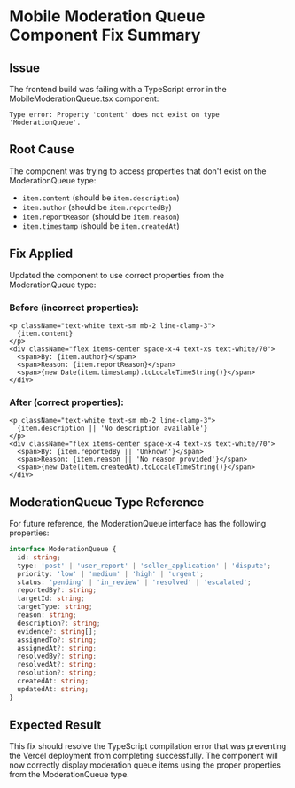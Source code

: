 # Mobile Moderation Queue Component Fix Summary

## Issue
The frontend build was failing with a TypeScript error in the MobileModerationQueue.tsx component:
```
Type error: Property 'content' does not exist on type 'ModerationQueue'.
```

## Root Cause
The component was trying to access properties that don't exist on the ModerationQueue type:
- `item.content` (should be `item.description`)
- `item.author` (should be `item.reportedBy`)
- `item.reportReason` (should be `item.reason`)
- `item.timestamp` (should be `item.createdAt`)

## Fix Applied
Updated the component to use correct properties from the ModerationQueue type:

### Before (incorrect properties):
```tsx
<p className="text-white text-sm mb-2 line-clamp-3">
  {item.content}
</p>
<div className="flex items-center space-x-4 text-xs text-white/70">
  <span>By: {item.author}</span>
  <span>Reason: {item.reportReason}</span>
  <span>{new Date(item.timestamp).toLocaleTimeString()}</span>
</div>
```

### After (correct properties):
```tsx
<p className="text-white text-sm mb-2 line-clamp-3">
  {item.description || 'No description available'}
</p>
<div className="flex items-center space-x-4 text-xs text-white/70">
  <span>By: {item.reportedBy || 'Unknown'}</span>
  <span>Reason: {item.reason || 'No reason provided'}</span>
  <span>{new Date(item.createdAt).toLocaleTimeString()}</span>
</div>
```

## ModerationQueue Type Reference
For future reference, the ModerationQueue interface has the following properties:
```typescript
interface ModerationQueue {
  id: string;
  type: 'post' | 'user_report' | 'seller_application' | 'dispute';
  priority: 'low' | 'medium' | 'high' | 'urgent';
  status: 'pending' | 'in_review' | 'resolved' | 'escalated';
  reportedBy?: string;
  targetId: string;
  targetType: string;
  reason: string;
  description?: string;
  evidence?: string[];
  assignedTo?: string;
  assignedAt?: string;
  resolvedBy?: string;
  resolvedAt?: string;
  resolution?: string;
  createdAt: string;
  updatedAt: string;
}
```

## Expected Result
This fix should resolve the TypeScript compilation error that was preventing the Vercel deployment from completing successfully. The component will now correctly display moderation queue items using the proper properties from the ModerationQueue type.